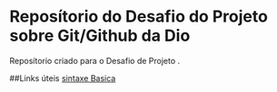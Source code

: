 # Reposítorio do Desafio do Projeto sobre Git/Github da Dio
Reposítorio criado para o Desafio de Projeto .

##Links úteis
[sintaxe Basica ](https://www.markdownguide.org/)
